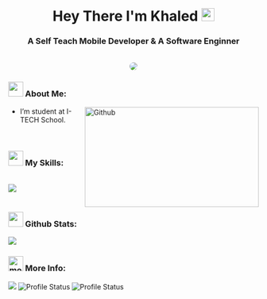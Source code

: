 <h1 align="center">Hey There I'm Khaled <img src="https://media.giphy.com/media/hvRJCLFzcasrR4ia7z/giphy.gif" width="26" /></h1>
<h3 align="center">A Self Teach Mobile Developer & A Software Enginner</h3>
<br />
<!-- Gif -->
<div align="center" >
<img style="border-radius: 10px" src="https://media.giphy.com/media/ZVik7pBtu9dNS/giphy.gif">
</div>

<!-- About Me Section -->
<div>
<h3>
<img src="https://media.giphy.com/media/ABiB3kRDZ9HQXsmb7b/giphy.gif" width="30">
  About Me:
</h3>
  </div>
  <img width="350" height="201.25" align="right" alt="Github" src="https://github.githubassets.com/images/modules/profile/profile-first-issue-dark.svg" />
  
- I’m student at I-TECH School.

<br />

<!-- My Skills -->
<div>
<h3>
  <img src="https://media2.giphy.com/media/QssGEmpkyEOhBCb7e1/giphy.gif?cid=ecf05e47a0n3gi1bfqntqmob8g9aid1oyj2wr3ds3mg700bl&rid=giphy.gif" width="30">
  My Skills:
</h3>
</div>

<div>
<!-- <img height="180" src="https://github-readme-streak-stats.herokuapp.com?user=KhaledMahmoud13&theme=dark&hide_border=true&border_radius=5&date_format=M%20j%5B%2C%20Y%5D"> -->
  <br />
<img src="https://github-readme-stats.vercel.app/api/top-langs/?username=KhaledMahmoud13&layout=compact&theme=dark">
</div>

<br />

<!-- Github State -->
<div>
<h3>
  <img src="https://i.pinimg.com/originals/65/c4/f4/65c4f452571be1261e9c623f7da488ac.gif" width="30"> 
  Github Stats:
</h3>
  <img src="https://github-readme-stats.vercel.app/api?username=KhaledMahmoud13&show_icons=true&theme=dark">
</div>

<!-- More Info -->
<div>
  <h3>
    <img width="30" src="https://media.giphy.com/media/MXuvFNv8nLYP8GdYUD/giphy.gif" alt="more info icon">
    More Info:
  </h3>
</div>


<div align="left">
<img src="http://github-profile-summary-cards.vercel.app/api/cards/profile-details?username=KhaledMahmoud13&theme=nord_dark">
<img src="http://github-profile-summary-cards.vercel.app/api/cards/stats?username=KhaledMahmoud13&theme=nord_dark" alt="Profile Status">
<img src="http://github-profile-summary-cards.vercel.app/api/cards/productive-time?username=KhaledMahmoud13&theme=nord_dark&utcOffset=8" alt="Profile Status">
</div>

<br />
<!-- Contact Me -->
<!-- <div>
  <h3>
    <img width="30" src="https://media.giphy.com/media/Kd5t8Q0aUDui9yaf9n/giphy.gif" alt="contact us icon">
    Feel Free To Contact:
  </h3>
</div> -->





